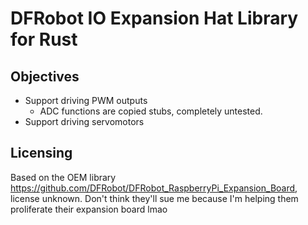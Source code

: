 # DFRobot IO Expansion Hat Library for Rust

## Objectives

- Support driving PWM outputs
    - ADC functions are copied stubs, completely untested.
- Support driving servomotors

## Licensing

Based on the OEM library https://github.com/DFRobot/DFRobot_RaspberryPi_Expansion_Board, license unknown. Don't think they'll sue me because I'm helping them proliferate their expansion board lmao
